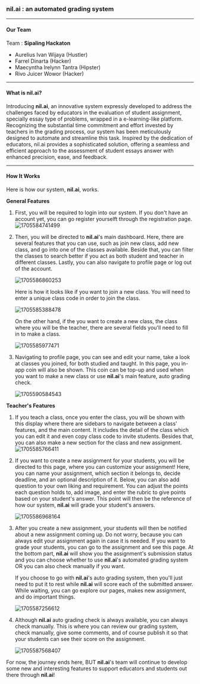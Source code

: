### nil.ai : an automated grading system

---

#### Our Team

Team : **Sipaling Hackaton**

- Aurelius Ivan Wijaya (Hustler)
- Farrel Dinarta (Hacker)
- Maecyntha Irelynn Tantra (Hipster)
- Rivo Juicer Wowor (Hacker)

---

#### What is nil.ai?

Introducing **nil.ai**, an innovative system expressly developed to address the challenges faced by educators in the evaluation of student assignment, specially essay type of problems, wrapped in a e-learning-like platform. Recognizing the substantial time commitment and effort invested by teachers in the grading process, our system has been meticulously designed to automate and streamline this task. Inspired by the dedication of educators, nil.ai provides a sophisticated solution, offering a seamless and efficient approach to the assessment of student essays answer with enhanced precision, ease, and feedback.

---

#### How It Works

Here is how our system, **nil.ai**, works.

**General Features**

1. First, you will be required to login into our system. If you don't have an account yet, you can go register yourselft through the registration page.
   ![1705584741499](image/README/1705584741499.png "Login Page")
2. Then, you will be directed to **nil.ai**'s main dashboard. Here, there are several features that you can use, such as join new class, add new class, and go into one of the classes available. Beside that, you can filter the classes to search better if you act as both student and teacher in different classes. Lastly, you can also navigate to profile page or log out of the account.

   ![1705586860253](image/README/1705586860253.png)

   Here is how it looks like if you want to join a new class. You will need to enter a unique class code in order to join the class.

   ![1705585388478](image/README/1705585388478.png "Dashboard - Join new class")

   On the other hand, if the you want to create a new class, the class where you will be the teacher, there are several fields you'll need to fill in to make a class.

   ![1705585977471](image/README/1705585977471.png)
3. Navigating to profile page, you can see and edit your name, take a look at classes you joined, for both studied and taught. In this page, you in-app coin will also be shown. This coin can be top-up and used when you want to make a new class or use **nil.ai**'s main feature, auto grading check.

   ![1705590584543](image/README/1705590584543.png)


**Teacher's Features**

1. If you teach a class, once you enter the class, you will be shown with this display where there are sidebars to navigate between a class' features, and the main content. It includes the detail of the class which you can edit it and even copy class code to invite students. Besides that, you can also make a new section for the class and new assignment.
   ![1705585766411](image/README/1705585766411.png)
2. If you want to create a new assignment for your students, you will be directed to this page, where you can customize your assignment! Here, you can name your assignment, which section it belongs to, decide deadline, and an optional description of it. Below, you can also add question to your own liking and requirement. You can adjust the points each question holds to, add image, and enter the rubric to give points based on your student's answer. This point will then be the reference of how our system, **nil.ai** will grade your student's answers.

   ![1705586968164](image/README/1705586968164.png)
3. After you create a new assignment, your students will then be notified about a new assignment coming up. Do not worry, because you can always edit your assignment again in case it is needed. If you want to grade your students, you can go to the assignment and see this page. At the bottom part, **nil.ai** will show you the assignment's submission status and you can choose whether to use **nil.ai**'s automated grading system OR you can also check manually if you want.

   If you choose to go with **nil.ai**'s auto grading system, then you'll just need to put it to rest while **nil.ai** will score each of the submitted answer. While waiting, you can go explore our pages, makes new assignment, and do important things.

   ![1705587256612](image/README/1705587256612.png)
4. Although **nil.ai** auto grading check is always available, you can always check manually. This is where you can review our grading system, check manually, give some comments, and of course publish it so that your students can see their score on the assignment.

   ![1705587568407](image/README/1705587568407.png)



For now, the journey ends here, BUT **nil.ai**'s team will continue to develop some new and interesting features to support educators and students out there through **nil.ai**!
